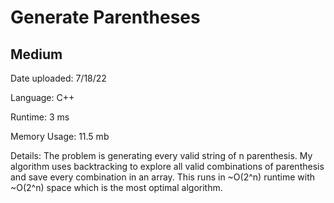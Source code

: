 
# Generate Parentheses

## Medium

Date uploaded: 7/18/22

Language: C++

Runtime: 3 ms

Memory Usage: 11.5 mb

Details: The problem is generating every valid string of n parenthesis. My algorithm uses backtracking to explore all valid combinations of parenthesis and save every combination in an array. This runs in ~O(2^n) runtime with ~O(2^n) space which is the most optimal algorithm.
